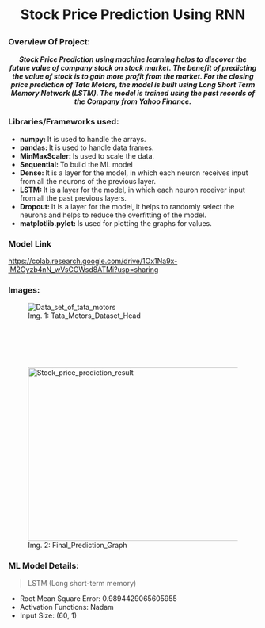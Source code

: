 
# <p align = 'center'>Stock Price Prediction Using RNN </p>
### Overview Of Project:
<p align = 'center'>
    <b>
        <i>Stock Price Prediction using machine learning helps to discover the future value
of company stock on stock market. The benefit of predicting the value of stock
is to gain more profit from the market. For the closing price prediction of Tata
Motors, the model is built using Long Short Term Memory Network (LSTM).
The model is trained using the past records of the Company from Yahoo
Finance.
        </i>
    </b>   
</p>


### Libraries/Frameworks used:
<ul>
<li> <b> numpy: </b> It is used to handle the arrays. </li>
<li> <b> pandas: </b> It is used to handle data frames. </li>
<li> <b> MinMaxScaler: </b> Is used to scale the data. </li>
<li> <b> Sequential: </b> To build the ML model </li>
<li> <b> Dense: </b> It is a layer for the model, in which each neuron receives input from all the neurons of
the previous layer. </li>
<li> <b> LSTM: </b> It is a layer for the model, in which each neuron receiver input from all the past
previous layers. </li>
<li> <b> Dropout: </b> It is a layer for the model, it helps to randomly select the neurons and helps to
reduce the overfitting of the model. </li>
<li> <b> matplotlib.pylot: </b> Is used for plotting the graphs for values. </li>
</ul>

### Model Link
https://colab.research.google.com/drive/1Ox1Na9x-iM2Oyzb4nN_wVsCGWsd8ATMi?usp=sharing


### Images:
<figure>
    <img src='https://user-images.githubusercontent.com/93902835/214059484-908d5163-d6c4-410b-9da4-166cab00ad94.png' alt='Data_set_of_tata_motors' />
    <figcaption>Img. 1: Tata_Motors_Dataset_Head</figcaption>
</figure>
<br>
<br>
<br>
<br>
<figure>
    <img src='https://github.com/Volcano-Dragon/MindWave/assets/93902835/5b4baffe-9109-4029-8a01-6561689305c1.png' alt='Stock_price_prediction_result' width="700" 
     height="350"/>
    <figcaption>Img. 2: Final_Prediction_Graph</figcaption>
</figure>

### ML Model Details:
> LSTM (Long short-term memory)
<ul>
    <li> Root Mean Square Error: 0.9894429065605955</li>
    <li>Activation Functions: Nadam</li>
    <li>Input Size: (60, 1)</li>
</ul>
